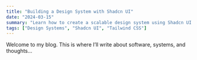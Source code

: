 ```yaml
---
title: "Building a Design System with Shadcn UI"
date: "2024-03-15"
summary: "Learn how to create a scalable design system using Shadcn UI."
tags: ["Design Systems", "Shadcn UI", "Tailwind CSS"]
---
```


Welcome to my blog. This is where I’ll write about software, systems, and thoughts...

